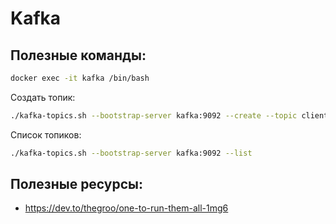 # Kafka


Полезные команды:
---

```bash
docker exec -it kafka /bin/bash
```

Создать топик:
```bash
./kafka-topics.sh --bootstrap-server kafka:9092 --create --topic client --partitions 1 --replication-factor 1
```

Список топиков:
```bash
./kafka-topics.sh --bootstrap-server kafka:9092 --list
```

Полезные ресурсы:
---

- https://dev.to/thegroo/one-to-run-them-all-1mg6